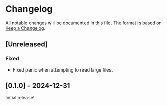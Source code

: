 # Changelog
All notable changes will be documented in this file. The format is based on
[Keep a Changelog](https://keepachangelog.com/en/1.0.0/).

## [Unreleased]
### Fixed
- Fixed panic when attempting to read large files.

## [0.1.0] - 2024-12-31
Initial release!
